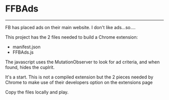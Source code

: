 # FFBAds
---
FB has placed ads on their main website.  I don't like ads...so....

This project has the 2 files needed to build a Chrome extension:
  * manifest.json
  * FFBAds.js
  
The javascript uses the MutationObserver to look for ad criteria, and when found, hides the cuplrit.

It's a start.
This is not a compiled extension but the 2 pieces needed by Chrome to make use of their developers option on the extensions page

Copy the files locally and play.
